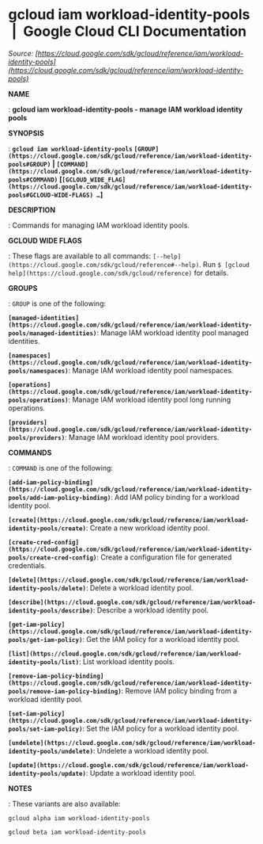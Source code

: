# gcloud iam workload-identity-pools  |  Google Cloud CLI Documentation

*Source: [https://cloud.google.com/sdk/gcloud/reference/iam/workload-identity-pools](https://cloud.google.com/sdk/gcloud/reference/iam/workload-identity-pools)*

**NAME**

: **gcloud iam workload-identity-pools - manage IAM workload identity pools**

**SYNOPSIS**

: **`gcloud iam workload-identity-pools` `[GROUP](https://cloud.google.com/sdk/gcloud/reference/iam/workload-identity-pools#GROUP)` | `[COMMAND](https://cloud.google.com/sdk/gcloud/reference/iam/workload-identity-pools#COMMAND)` [`[GCLOUD_WIDE_FLAG](https://cloud.google.com/sdk/gcloud/reference/iam/workload-identity-pools#GCLOUD-WIDE-FLAGS) …`]**

**DESCRIPTION**

: Commands for managing IAM workload identity pools.

**GCLOUD WIDE FLAGS**

: These flags are available to all commands: `[--help](https://cloud.google.com/sdk/gcloud/reference#--help)`.
Run `$ [gcloud help](https://cloud.google.com/sdk/gcloud/reference)` for details.

**GROUPS**

: ``GROUP`` is one of the following:

**`[managed-identities](https://cloud.google.com/sdk/gcloud/reference/iam/workload-identity-pools/managed-identities)`**:
Manage IAM workload identity pool managed identities.

**`[namespaces](https://cloud.google.com/sdk/gcloud/reference/iam/workload-identity-pools/namespaces)`**:
Manage IAM workload identity pool namespaces.

**`[operations](https://cloud.google.com/sdk/gcloud/reference/iam/workload-identity-pools/operations)`**:
Manage IAM workload identity pool long running operations.

**`[providers](https://cloud.google.com/sdk/gcloud/reference/iam/workload-identity-pools/providers)`**:
Manage IAM workload identity pool providers.

**COMMANDS**

: ``COMMAND`` is one of the following:

**`[add-iam-policy-binding](https://cloud.google.com/sdk/gcloud/reference/iam/workload-identity-pools/add-iam-policy-binding)`**:
Add IAM policy binding for a workload identity pool.

**`[create](https://cloud.google.com/sdk/gcloud/reference/iam/workload-identity-pools/create)`**:
Create a new workload identity pool.

**`[create-cred-config](https://cloud.google.com/sdk/gcloud/reference/iam/workload-identity-pools/create-cred-config)`**:
Create a configuration file for generated credentials.

**`[delete](https://cloud.google.com/sdk/gcloud/reference/iam/workload-identity-pools/delete)`**:
Delete a workload identity pool.

**`[describe](https://cloud.google.com/sdk/gcloud/reference/iam/workload-identity-pools/describe)`**:
Describe a workload identity pool.

**`[get-iam-policy](https://cloud.google.com/sdk/gcloud/reference/iam/workload-identity-pools/get-iam-policy)`**:
Get the IAM policy for a workload identity pool.

**`[list](https://cloud.google.com/sdk/gcloud/reference/iam/workload-identity-pools/list)`**:
List workload identity pools.

**`[remove-iam-policy-binding](https://cloud.google.com/sdk/gcloud/reference/iam/workload-identity-pools/remove-iam-policy-binding)`**:
Remove IAM policy binding from a workload identity pool.

**`[set-iam-policy](https://cloud.google.com/sdk/gcloud/reference/iam/workload-identity-pools/set-iam-policy)`**:
Set the IAM policy for a workload identity pool.

**`[undelete](https://cloud.google.com/sdk/gcloud/reference/iam/workload-identity-pools/undelete)`**:
Undelete a workload identity pool.

**`[update](https://cloud.google.com/sdk/gcloud/reference/iam/workload-identity-pools/update)`**:
Update a workload identity pool.

**NOTES**

: These variants are also available:

```
gcloud alpha iam workload-identity-pools
```

```
gcloud beta iam workload-identity-pools
```